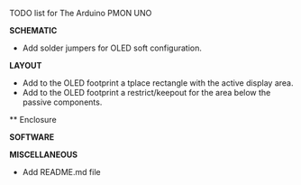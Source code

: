 TODO list for The Arduino PMON UNO

**SCHEMATIC**
* Add solder jumpers for OLED soft configuration.

**LAYOUT**
* Add to the OLED footprint a tplace rectangle with the active display area.
* Add to the OLED footprint a restrict/keepout for the area below the passive components.

** Enclosure

**SOFTWARE**

**MISCELLANEOUS**
* Add README.md file




